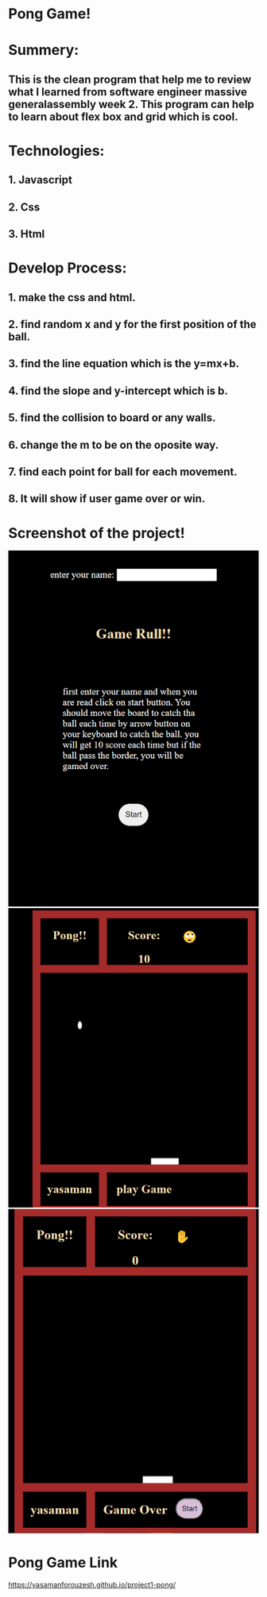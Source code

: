 # Pong Game!
# Summery:
## This is the clean program that help me to review what I learned from software engineer massive generalassembly week 2. This program can help to learn about flex box and grid which is cool.
# Technologies:
##   1. Javascript 
##   2. Css
##   3. Html
# Develop Process:
## 1. make the css and html.
## 2. find random x and y for the first position of the ball.
## 3. find the line equation which is the y=mx+b.
## 4. find the slope and y-intercept which is b.
## 5. find the collision to board or any walls.
## 6. change the m to be on the oposite way.
## 7. find each point for ball for each movement.
## 8. It will show if user game over or win.
# Screenshot of the project!
![](./img/Capture1.PNG)
![](./img/Capture2.PNG)
![](./img/Capture3.PNG)
# Pong Game Link
 https://yasamanforouzesh.github.io/project1-pong/
